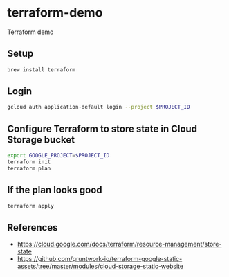# terraform-demo
Terraform demo

## Setup
```zsh
brew install terraform
```

## Login
```zsh
gcloud auth application-default login --project $PROJECT_ID
```

## Configure Terraform to store state in Cloud Storage bucket
```zsh
export GOOGLE_PROJECT=$PROJECT_ID
terraform init
terraform plan
```

## If the plan looks good
```zsh
terraform apply
```

## References
- https://cloud.google.com/docs/terraform/resource-management/store-state
- https://github.com/gruntwork-io/terraform-google-static-assets/tree/master/modules/cloud-storage-static-website